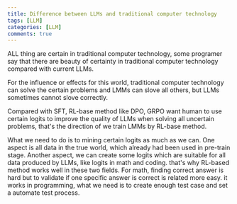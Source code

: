 ```yaml
---
title: Difference between LLMs and traditional computer technology
tags: [LLM]
categories: [LLM]
comments: true
---
```


ALL thing are certain in traditional computer technology, some programer say that there are beauty of certainty in traditional computer technology compared with current LLMs. 

For the influence or effects for this world, traditional computer technology can solve the certain problems and LMMs can slove all others, but LLMs sometimes cannot slove correctly. 

Compared with SFT, RL-base method like DPO, GRPO want human to use certain logits to improve the quality of LLMs when solving all uncertain problems, that's the direction of we train LMMs by RL-base method. 

What we need to do is to mining certain logits as much as we can. One aspect is all data in the true world, which already had been used in pre-train stage. Another aspect, we can create some logits which are suitable for all data produced by LLMs, like logits in math and coding. that's why RL-based method works well in these two fields. For math, finding correct answer is hard but to validate if one specific answer is correct is related more easy. it works in programming, what we need is to create enough test case and set a automate test process.